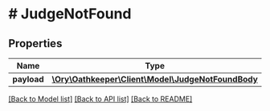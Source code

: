 # # JudgeNotFound

## Properties

Name | Type | Description | Notes
------------ | ------------- | ------------- | -------------
**payload** | [**\Ory\Oathkeeper\Client\Model\JudgeNotFoundBody**](JudgeNotFoundBody.md) |  | [optional] 

[[Back to Model list]](../../README.md#documentation-for-models) [[Back to API list]](../../README.md#documentation-for-api-endpoints) [[Back to README]](../../README.md)


